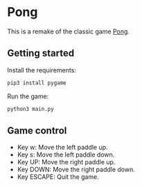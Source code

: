 # Pong

This is a remake of the classic game [Pong](https://en.wikipedia.org/wiki/Pong).

## Getting started

Install the requirements:

```bash
pip3 install pygame
```

Run the game:

```bash
python3 main.py
```

## Game control

- Key w: Move the left paddle up.
- Key s: Move the left paddle down.
- Key UP: Move the right paddle up.
- Key DOWN: Move the right paddle down.
- Key ESCAPE: Quit the game.
